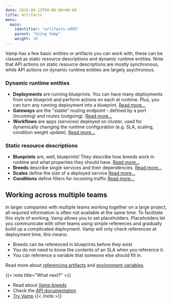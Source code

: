 ```yaml
---
date: 2016-09-13T09:00:00+00:00
title: Artifacts
menu:
  main:
    identifier: "artifacts-v093"
    parent: "Using Vamp"
    weight: 10
---
```


Vamp has a few basic entities or artifacts you can work with, these can be classed as static resource descriptions and dynamic runtime entities. Note that API actions on static resource descriptions are mostly synchronous, while API actions on dynamic runtime entities are largely asychronous.

### Dynamic runtime entities

-   **Deployments** are running blueprints. You can have many deployments from one blueprint and perform actions on each at runtime. Plus, you can turn any running deployment into a blueprint.  [Read more...](/documentation/using-vamp/v0.9.3/deployments/)  
-   **Gateways** are the "stable" routing endpoint - defined by a port (incoming) and routes (outgoing).  [Read more...](/documentation/using-vamp/v0.9.3/gateways/) 
-   **Workflows** are apps (services) deployed on cluster, used for dynamically changing the runtime configuration (e.g. SLA, scaling, condition weight update).  [Read more...](/documentation/using-vamp/v0.9.3/workflows/)

### Static resource descriptions

-   **Blueprints** are, well, blueprints! They describe how breeds work in runtime and what properties they should have.  [Read more...](/documentation/using-vamp/v0.9.3/blueprints/)  
-   **Breeds** describe single services and their dependencies.  [Read more...](/documentation/using-vamp/v0.9.3/breeds/)
-   **Scales** define the size of a deployed service [Read more...](documentation/using-vamp/v0.9.3/blueprints/#scale)
-   **Conditions** define filters for incoming traffic [Read more...](documentation/using-vamp/v0.9.3/conditions)

## Working across multiple teams

In larger companies with multiple teams working together on a large project, all required information is often not available at the same time. To facilitate this style of working, Vamp allows you to set placeholders. Placeholders let you communicate with other teams using simple references and gradually build up a complicated deployment. Vamp will only check references at deployment time, this means:

- Breeds can be referenced in blueprints before they exist 
- You do not need to know the contents of an SLA when you reference it.
- You can reference a variable that someone else should fill in.

Read more about [referencing artifacts](/documentation/using-vamp/v0.9.3/references/) and [environment variables](/documentation/using-vamp/v0.9.3/environment-variables/).

{{< note title="What next?" >}}
* Read about [Vamp breeds](/documentation/using-vamp/v0.9.3/breeds/)
* Check the [API documentation](/documentation/api/v0.9.3/api-reference)
* [Try Vamp](/documentation/installation/hello-world)
{{< /note >}}
